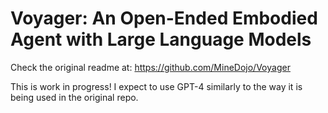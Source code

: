 # Voyager: An Open-Ended Embodied Agent with Large Language Models
Check the original readme at: https://github.com/MineDojo/Voyager

This is work in progress! I expect to use GPT-4 similarly to the way it is being used in the original repo.
